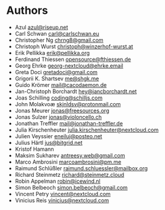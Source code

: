 <!--
 - SPDX-FileCopyrightText: 2020-2024 Nextcloud GmbH and Nextcloud contributors
 - SPDX-License-Identifier: AGPL-3.0-or-later
-->
# Authors

- Azul <azul@riseup.net>
- Carl Schwan <carl@carlschwan.eu>
- Christopher Ng <chrng8@gmail.com>
- Christoph Wurst <christoph@winzerhof-wurst.at>
- Erik Pellikka <erik@pellikka.org>
- Ferdinand Thiessen <opensource@fthiessen.de>
- Georg Ehrke <georg-nextcloud@ehrke.email>
- Greta Doci <gretadoci@gmail.com>
- Grigorii K. Shartsev <me@shgk.me>
- Guido Krömer <mail@cacodaemon.de>
- Jan-Christoph Borchardt <hey@jancborchardt.net>
- Joas Schilling <coding@schilljs.com>
- John Molakvoæ <skjnldsv@protonmail.com>
- Jonas Meurer <jonas@freesources.org>
- Jonas Sulzer <jonas@violoncello.ch>
- Jonathan Treffler <mail@jonathan-treffler.de>
- Julia Kirschenheuter <julia.kirschenheuter@nextcloud.com>
- Julien Veyssier <eneiluj@posteo.net>
- Julius Härtl <jus@bitgrid.net>
- Kristof Hamann
- Maksim Sukharev <antreesy.web@gmail.com>
- Marco Ambrosini <marcoambrosini@pm.me>
- Raimund Schlüßler <raimund.schluessler@mailbox.org>
- Richard Steinmetz <richard@steinmetz.cloud>
- Robin Appelman <robin@icewind.nl>
- Simon Belbeoch <simon.belbeoch@gmail.com>
- Vincent Petry <vincent@nextcloud.com>
- Vinicius Reis <vinicius@nextcloud.com>
